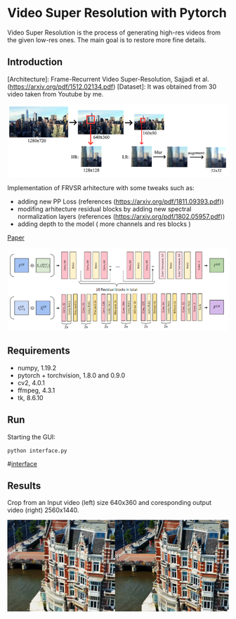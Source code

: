 # Video Super Resolution with Pytorch
Video Super Resolution is the process of generating high-res videos from the given low-res ones. The main goal is to restore more fine details.

## Introduction

[Architecture]: Frame-Recurrent Video Super-Resolution, Sajjadi et al. (https://arxiv.org/pdf/1512.02134.pdf)
[Dataset]: It was obtained from 30 video taken from Youtube by me.

![Model](preview/dataset.png)

Implementation of FRVSR arhitecture with some tweaks such as:

* adding new PP Loss (references (https://arxiv.org/pdf/1811.09393.pdf))
* modifing arhitecture residual blocks by adding new spectral normalization layers (references (https://arxiv.org/pdf/1802.05957.pdf))
* adding depth to the model ( more channels and res blocks )

[Paper](https://lmb.informatik.uni-freiburg.de/Publications/2016/MIFDB16/paper-MIFDB16.pdf)

![Model](preview/frvsr.png)


## Requirements

* numpy, 1.19.2
* pytorch + torchvision, 1.8.0 and 0.9.0
* cv2, 4.0.1
* ffmpeg, 4.3.1
* tk, 8.6.10

## Run

Starting the GUI:
```
python interface.py
```
#[interface](preview/interface.png)

## Results

Crop from an Input video (left) size 640x360 and coresponding output video (right) 2560x1440.

![Crop](preview/crop.png)

